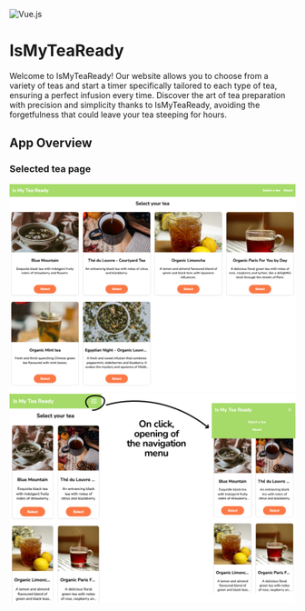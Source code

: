 ![Vue.js](https://img.shields.io/badge/Vue.js-35495E?style=for-the-badge&logo=vue.js&logoColor=4FC08D)

# IsMyTeaReady
Welcome to IsMyTeaReady! Our website allows you to choose from a variety of teas and start a timer specifically tailored to each type of tea, ensuring a perfect infusion every time. Discover the art of tea preparation with precision and simplicity thanks to IsMyTeaReady, avoiding the forgetfulness that could leave your tea steeping for hours.

## App Overview

### Selected tea page
![Visual of the selected tea page on desktop](project-design/Visuals/Visual-SelectedTeaPage-Desktop_v01.png)
![Visual of the selected tea page on mobile](project-design/Visuals/Visual-SelectedTeaPage-Mobile_v01.png)
